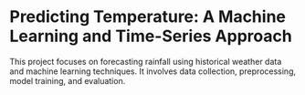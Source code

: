 # Predicting Temperature: A Machine Learning and Time-Series Approach 
This project focuses on forecasting rainfall  using historical weather data and machine learning techniques. It involves data collection, preprocessing, model training, and evaluation.
